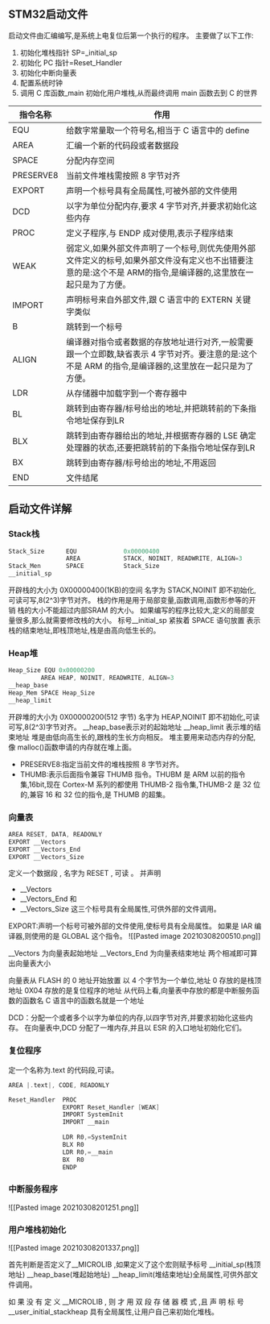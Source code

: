 ## STM32启动文件
启动文件由汇编编写,是系统上电复位后第一个执行的程序。
主要做了以下工作:
1. 初始化堆栈指针 SP=_initial_sp
2. 初始化 PC 指针=Reset_Handler
3. 初始化中断向量表
4. 配置系统时钟
5. 调用 C 库函数_main 初始化用户堆栈,从而最终调用 main 函数去到 C 的世界

| 指令名称|作用 |
|------|-----|
|EQU|给数字常量取一个符号名,相当于 C 语言中的 define|
|AREA|汇编一个新的代码段或者数据段|
|SPACE|分配内存空间|
|PRESERVE8|当前文件堆栈需按照 8 字节对齐|
|EXPORT|声明一个标号具有全局属性,可被外部的文件使用|
|DCD|以字为单位分配内存,要求 4 字节对齐,并要求初始化这些内存|
|PROC|定义子程序,与 ENDP 成对使用,表示子程序结束|
|WEAK|弱定义,如果外部文件声明了一个标号,则优先使用外部文件定义的标号,如果外部文件没有定义也不出错要注意的是:这个不是 ARM的指令,是编译器的,这里放在一起只是为了方便。|
|IMPORT|声明标号来自外部文件,跟 C 语言中的 EXTERN 关键字类似|
|B|跳转到一个标号|
|ALIGN|编译器对指令或者数据的存放地址进行对齐,一般需要跟一个立即数,缺省表示 4 字节对齐。要注意的是:这个不是 ARM 的指令,是编译器的,这里放在一起只是为了方便。|
|LDR|从存储器中加载字到一个寄存器中|
|BL|跳转到由寄存器/标号给出的地址,并把跳转前的下条指令地址保存到LR|
|BLX|跳转到由寄存器给出的地址,并根据寄存器的 LSE 确定处理器的状态,还要把跳转前的下条指令地址保存到LR|
|BX|跳转到由寄存器/标号给出的地址,不用返回|
|END|文件结尾|

## 启动文件详解
### Stack栈
~~~asm
Stack_Size		EQU				0x00000400
				AREA			STACK, NOINIT, READWRITE, ALIGN=3
Stack_Men		SPACE			Stack_Size
__initial_sp
~~~
开辟栈的大小为 0X00000400(1KB)的空间
名字为 STACK,NOINIT 即不初始化,可读可写,8(2^3)字节对齐。
栈的作用是用于局部变量,函数调用,函数形参等的开销
栈的大小不能超过内部SRAM 的大小。
如果编写的程序比较大,定义的局部变量很多,那么就需要修改栈的大小。
标号__initial_sp 紧挨着 SPACE 语句放置
表示栈的结束地址,即栈顶地址,栈是由高向低生长的。

### Heap堆
~~~asm
Heap_Size EQU 0x00000200
		 AREA HEAP, NOINIT, READWRITE, ALIGN=3
__heap_base
Heap_Mem SPACE Heap_Size
__heap_limit
~~~
开辟堆的大小为 0X00000200(512 字节)
名字为 HEAP,NOINIT 即不初始化,可读可写,8(2^3)字节对齐。
\__heap_base表示对的起始地址
\__heap_limit 表示堆的结束地址
堆是由低向高生长的,跟栈的生长方向相反。
堆主要用来动态内存的分配,像 malloc()函数申请的内存就在堆上面。

+ PRESERVE8:指定当前文件的堆栈按照 8 字节对齐。
+ THUMB:表示后面指令兼容 THUMB 指令。THUBM 是 ARM 以前的指令集,16bit,现在 Cortex-M 系列的都使用 THUMB-2 指令集,THUMB-2 是 32 位的,兼容 16 和 32 位的指令,是 THUMB 的超集。

### 向量表
~~~asm
AREA RESET, DATA, READONLY
EXPORT __Vectors
EXPORT __Vectors_End
EXPORT __Vectors_Size
~~~
定义一个数据段 , 名字为 RESET , 可读 。
并声明 
+ \__Vectors 
+  \__Vectors_End 和
+  \__Vectors_Size 这三个标号具有全局属性,可供外部的文件调用。

EXPORT:声明一个标号可被外部的文件使用,使标号具有全局属性。
如果是 IAR 编译器,则使用的是 GLOBAL 这个指令。
![[Pasted image 20210308200510.png]]

\__Vectors 为向量表起始地址
\__Vectors_End 为向量表结束地址
两个相减即可算出向量表大小

向量表从 FLASH 的 0 地址开始放置
以 4 个字节为一个单位,地址 0 存放的是栈顶地址
0X04 存放的是复位程序的地址
从代码上看,向量表中存放的都是中断服务函数的函数名
 C 语言中的函数名就是一个地址
 
 DCD：分配一个或者多个以字为单位的内存,以四字节对齐,并要求初始化这些内存。
 在向量表中,DCD 分配了一堆内存,并且以 ESR 的入口地址初始化它们。
 
 ### 复位程序
 定一个名称为.text 的代码段,可读。
 ~~~asm
 AREA |.text|, CODE, READONLY
 ~~~
 ~~~asm
 Reset_Handler 	PROC
 				EXPORT Reset_Handler [WEAK]
				IMPORT SystemInit
				IMPORT __main
				
				LDR R0,=SystemInit
				BLX R0
				LDR R0,=__main
				BX	R0
				ENDP
 ~~~
 ### 中断服务程序
 ![[Pasted image 20210308201251.png]]
 
 ### 用户堆栈初始化
 
 ![[Pasted image 20210308201337.png]]
 
 首先判断是否定义了__MICROLIB ,如果定义了这个宏则赋予标号
\__initial_sp(栈顶地址)
\__heap_base(堆起始地址)
\__heap_limit(堆结束地址)全局属性,可供外部文件调用。

如 果 没 有 定 义 \__MICROLIB , 则 才 用 双 段 存 储 器 模 式 ,且 声 明 标 号
\__user_initial_stackheap 具有全局属性,让用户自己来初始化堆栈。